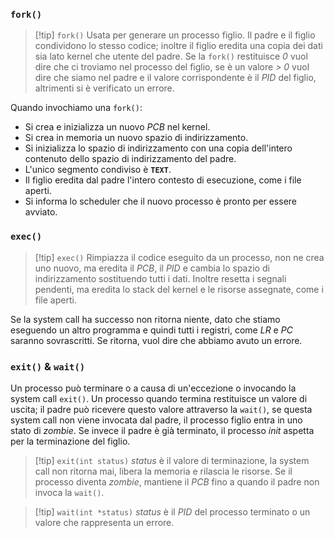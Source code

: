### `fork()`

>[!tip] `fork()`
>Usata per generare un processo figlio. Il padre e il figlio condividono lo stesso codice; inoltre il figlio eredita una copia dei dati sia lato kernel che utente del padre. Se la `fork()` restituisce *0* vuol dire che ci troviamo nel processo del figlio, se è un valore *> 0* vuol dire che siamo nel padre e il valore corrispondente è il *PID* del figlio, altrimenti si è verificato un errore.

Quando invochiamo una `fork()`:
- Si crea e inizializza un nuovo *PCB* nel kernel.
- Si crea in memoria un nuovo spazio di indirizzamento.
- Si inizializza lo spazio di indirizzamento con una copia dell'intero contenuto dello spazio di indirizzamento del padre.
- L'unico segmento condiviso è **`TEXT`**.
- Il figlio eredita dal padre l'intero contesto di esecuzione, come i file aperti.
- Si informa lo scheduler che il nuovo processo è pronto per essere avviato.

### `exec()`

>[!tip] `exec()`
>Rimpiazza il codice eseguito da un processo, non ne crea uno nuovo, ma eredita il *PCB*, il *PID* e cambia lo spazio di indirizzamento sostituendo tutti i dati. Inoltre resetta i segnali pendenti, ma eredita lo stack del kernel e le risorse assegnate, come i file aperti.

Se la system call ha successo non ritorna niente, dato che stiamo eseguendo un altro programma e quindi tutti i registri, come *LR* e *PC* saranno sovrascritti. Se ritorna, vuol dire che abbiamo avuto un errore.

### `exit()` & `wait()`

Un processo può terminare o a causa di un'eccezione o invocando la system call `exit()`. Un processo quando termina restituisce un valore di uscita; il padre può ricevere questo valore attraverso la `wait()`, se questa system call non viene invocata dal padre, il processo figlio entra in uno stato di *zombie*. Se invece il padre è già terminato, il processo *init* aspetta per la terminazione del figlio.

>[!tip] `exit(int status)`
>*status* è il valore di terminazione, la system call non ritorna mai, libera la memoria e rilascia le risorse. Se il processo diventa *zombie*, mantiene il *PCB* fino a quando il padre non invoca la `wait()`.

>[!tip] `wait(int *status)`
>*status* è il *PID* del processo terminato o un valore che rappresenta un errore.
